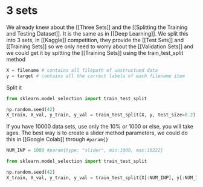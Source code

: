 # 3 sets
We already knew about the [[Three Sets]] and the [[Splitting the Training and Testing Dataset]]. It is the same as in [[Deep Learning]]. We split this into 3 sets, in [[Kaggle]] competition, they provide the [[Test Sets]]  and [[Training Sets]] so we only need to worry about the [[Validation Sets]] and we could get it by spitting the [[Training Sets]] using the train_test_split method

```python
X = filename # contains all filepath of unstructued data
y = target # contains all the correct labels of each filename item
```

Split it
```python
from sklearn.model_selection import train_test_split

np.random.seed(42)
X_train, X_val, y_train, y_val = train_test_split(X, y, test_size=0.2)
```

If you have 10000 data sets, use only the 10% or 1000 or else, you will take ages. The best way is to create a slider method parameters, we could do this in [[Google Colab]] through `#param{}`

```python
NUM_INP = 1000 #param{type: "slider", min:1000, max:10222}

from sklearn.model_selection import train_test_split

np.random.seed(42)
X_train, X_val, y_train, y_val = train_test_split(X[:NUM_INP], y[:NUM_INP], test_size=0.2) # slice the sets
```



